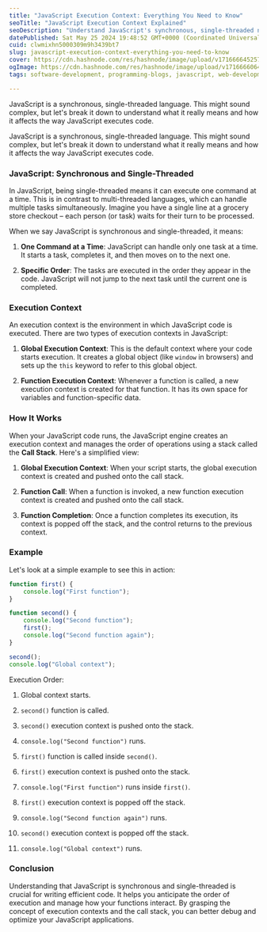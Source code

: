 ```yaml
---
title: "JavaScript Execution Context: Everything You Need to Know"
seoTitle: "JavaScript Execution Context Explained"
seoDescription: "Understand JavaScript's synchronous, single-threaded nature, execution contexts, and call stack for efficient coding and debugging"
datePublished: Sat May 25 2024 19:48:52 GMT+0000 (Coordinated Universal Time)
cuid: clwmixhn5000309m9h3439bt7
slug: javascript-execution-context-everything-you-need-to-know
cover: https://cdn.hashnode.com/res/hashnode/image/upload/v1716666452573/bebf16b8-8cf2-4ade-9c71-3e8a8fd53cfc.png
ogImage: https://cdn.hashnode.com/res/hashnode/image/upload/v1716666064027/95f7fbb3-0ea0-42f8-9eff-3c1eb3cb8e47.png
tags: software-development, programming-blogs, javascript, web-development, learning, coding, javascript-framework, synchronous, programming-tips, callstack, javascript-engine, execution-context, javascript-basics, single-threaded, learningjavascript

---
```


JavaScript is a synchronous, single-threaded language. This might sound complex, but let's break it down to understand what it really means and how it affects the way JavaScript executes code.

JavaScript is a synchronous, single-threaded language. This might sound complex, but let's break it down to understand what it really means and how it affects the way JavaScript executes code.

### JavaScript: Synchronous and Single-Threaded

In JavaScript, being single-threaded means it can execute one command at a time. This is in contrast to multi-threaded languages, which can handle multiple tasks simultaneously. Imagine you have a single line at a grocery store checkout – each person (or task) waits for their turn to be processed.

When we say JavaScript is synchronous and single-threaded, it means:

1. **One Command at a Time**: JavaScript can handle only one task at a time. It starts a task, completes it, and then moves on to the next one.
    
2. **Specific Order**: The tasks are executed in the order they appear in the code. JavaScript will not jump to the next task until the current one is completed.
    

### Execution Context

An execution context is the environment in which JavaScript code is executed. There are two types of execution contexts in JavaScript:

1. **Global Execution Context**: This is the default context where your code starts execution. It creates a global object (like `window` in browsers) and sets up the `this` keyword to refer to this global object.
    
2. **Function Execution Context**: Whenever a function is called, a new execution context is created for that function. It has its own space for variables and function-specific data.
    

### How It Works

When your JavaScript code runs, the JavaScript engine creates an execution context and manages the order of operations using a stack called the **Call Stack**. Here's a simplified view:

1. **Global Execution Context**: When your script starts, the global execution context is created and pushed onto the call stack.
    
2. **Function Call**: When a function is invoked, a new function execution context is created and pushed onto the call stack.
    
3. **Function Completion**: Once a function completes its execution, its context is popped off the stack, and the control returns to the previous context.
    

### Example

Let's look at a simple example to see this in action:

```javascript
function first() {
    console.log("First function");
}

function second() {
    console.log("Second function");
    first();
    console.log("Second function again");
}

second();
console.log("Global context");
```

Execution Order:

1. Global context starts.
    
2. `second()` function is called.
    
3. `second()` execution context is pushed onto the stack.
    
4. `console.log("Second function")` runs.
    
5. `first()` function is called inside `second()`.
    
6. `first()` execution context is pushed onto the stack.
    
7. `console.log("First function")` runs inside `first()`.
    
8. `first()` execution context is popped off the stack.
    
9. `console.log("Second function again")` runs.
    
10. `second()` execution context is popped off the stack.
    
11. `console.log("Global context")` runs.
    

### Conclusion

Understanding that JavaScript is synchronous and single-threaded is crucial for writing efficient code. It helps you anticipate the order of execution and manage how your functions interact. By grasping the concept of execution contexts and the call stack, you can better debug and optimize your JavaScript applications.
